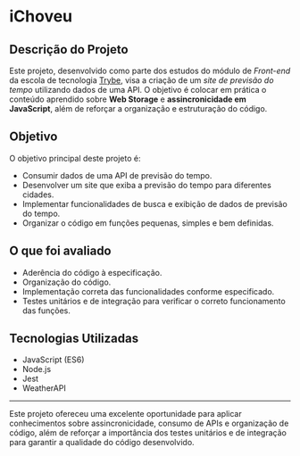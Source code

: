 # iChoveu

## Descrição do Projeto

Este projeto, desenvolvido como parte dos estudos do módulo de _Front-end_ da escola de tecnologia [Trybe](https://www.betrybe.com/), visa a criação de um *site de previsão do tempo* utilizando dados de uma API. O objetivo é colocar em prática o conteúdo aprendido sobre **Web Storage** e **assincronicidade em JavaScript**, além de reforçar a organização e estruturação do código.

## Objetivo

O objetivo principal deste projeto é:

-   Consumir dados de uma API de previsão do tempo.
-   Desenvolver um site que exiba a previsão do tempo para diferentes cidades.
-   Implementar funcionalidades de busca e exibição de dados de previsão do tempo.
-   Organizar o código em funções pequenas, simples e bem definidas.

## O que foi avaliado

-   Aderência do código à especificação.
-   Organização do código.
-   Implementação correta das funcionalidades conforme especificado.
-   Testes unitários e de integração para verificar o correto funcionamento das funções.

## Tecnologias Utilizadas

-   JavaScript (ES6)
-   Node.js
-   Jest
-   WeatherAPI

----------

Este projeto ofereceu uma excelente oportunidade para aplicar conhecimentos sobre assincronicidade, consumo de APIs e organização de código, além de reforçar a importância dos testes unitários e de integração para garantir a qualidade do código desenvolvido.
